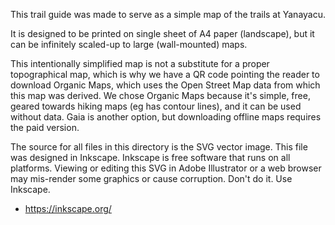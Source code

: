 This trail guide was made to serve as a simple map of the trails at Yanayacu.

It is designed to be printed on single sheet of A4 paper (landscape), but it can be infinitely scaled-up to large (wall-mounted) maps.

This intentionally simplified map is not a substitute for a proper topographical map, which is why we have a QR code pointing the reader to download Organic Maps, which uses the Open Street Map data from which this map was derived. We chose Organic Maps because it's simple, free, geared towards hiking maps (eg has contour lines), and it can be used without data. Gaia is another option, but downloading offline maps requires the paid version.

The source for all files in this directory is the SVG vector image. This file was designed in Inkscape. Inkscape is free software that runs on all platforms. Viewing or editing this SVG in Adobe Illustrator or a web browser may mis-render some graphics or cause corruption. Don't do it. Use Inkscape.

 * https://inkscape.org/
